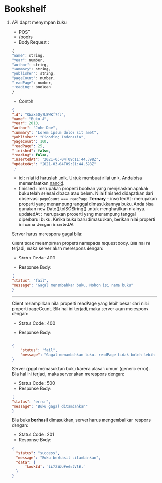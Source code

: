 # Bookshelf

1. API dapat menyimpan buku

   - POST
   - /books
   - Body Request :

    ```js
    {
    "name": string,
    "year": number,
    "author": string,
    "summary": string,
    "publisher": string,
    "pageCount": number,
    "readPage": number,
    "reading": boolean
    }
    ```

    - Contoh

    ```json
    {
    "id": "Qbax5Oy7L8WKf74l",
    "name": "Buku A",
    "year": 2010,
    "author": "John Doe",
    "summary": "Lorem ipsum dolor sit amet",
    "publisher": "Dicoding Indonesia",
    "pageCount": 100,
    "readPage": 25,
    "finished": false,
    "reading": false,
    "insertedAt": "2021-03-04T09:11:44.598Z",
    "updatedAt": "2021-03-04T09:11:44.598Z"
     }
    ```

      - id : nilai id haruslah unik. Untuk membuat nilai unik, Anda bisa memanfaatkan [nanoid](https://www.npmjs.com/package/nanoid).
      - finished : merupakan properti boolean yang menjelaskan apakah buku telah selesai dibaca atau belum. Nilai finished didapatkan dari observasi `pageCount === readPage`. **Ternary**
       - insertedAt : merupakan properti yang menampung tanggal dimasukkannya buku. Anda bisa gunakan new Date().toISOString() untuk menghasilkan nilainya.
       - updatedAt : merupakan properti yang menampung tanggal diperbarui buku. Ketika buku baru dimasukkan, berikan nilai properti ini sama dengan insertedAt.

    Server harus merespons gagal bila:

    Client tidak melampirkan properti namepada request body. Bila hal ini terjadi, maka server akan merespons dengan:

    - Status Code : 400

    - Response Body:

    ```json
    {
    "status": "fail",
    "message": "Gagal menambahkan buku. Mohon isi nama buku"
   }
    ```

    ---

    Client melampirkan nilai properti readPage yang lebih besar dari nilai properti pageCount. Bila hal ini terjadi, maka server akan merespons dengan:

     - Status Code : 400
  
     - Response Body:

   ```json

   {
       "status": "fail",
       "message": "Gagal menambahkan buku. readPage tidak boleh lebih besar dari pageCount"
   }
   ```

     Server gagal memasukkan buku karena alasan umum (generic error). Bila hal ini terjadi, maka server akan merespons dengan:
     - Status Code : 500
     - Response Body:

     ```json
     {
    "status": "error",
    "message": "Buku gagal ditambahkan"
     }
     ```

     Bila buku **berhasil** dimasukkan, server harus mengembalikan respons dengan:

     - Status Code : 201
     - Response Body:

      ```json
      {
        "status": "success",
        "message": "Buku berhasil ditambahkan",
        "data": {
            "bookId": "1L7ZtDUFeGs7VlEt"
        }
      }
      ```
